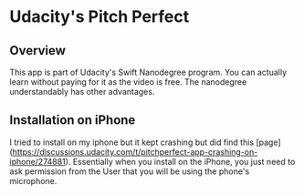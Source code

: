 

Udacity's Pitch Perfect 
=======

Overview
-----------
This app is part of Udacity's Swift Nanodegree program.  You can actually learn without paying for it as the video is free.  The nanodegree understandably has other advantages.

Installation on iPhone
-----------
I tried to install on my iphone but it kept crashing but did find this [page] (https://discussions.udacity.com/t/pitchperfect-app-crashing-on-iphone/274881).  Essentially when you install on the iPhone, you just need to ask permission from the User that you will be using the phone's microphone.  
